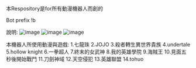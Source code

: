 本Respository是for所有動漫機器人而創的

Bot prefix !b

說明:
![image](https://user-images.githubusercontent.com/86449294/149626930-8faf77f1-1fd6-498d-9926-da8c61f4d4f0.png)
![image](https://user-images.githubusercontent.com/86449294/149626932-791eafdd-84dc-4f8a-adba-503c56b006d2.png)
![image](https://user-images.githubusercontent.com/86449294/149626942-e3243926-7c82-4aa6-a76f-3280c429c166.png)

本機器人所使用動漫與遊戲:
1.七龍珠
2.JOJO
3.殺者轉生異世界貴族
4.undertale
5.hollow knight
6.一拳超人
7.終末的女武神
8.我的英雄學院
9.海賊王
10.見面五秒後開始戰鬥
11.刀劍神域
12.天空侵犯
13.英雄聯盟
14.tohuo

